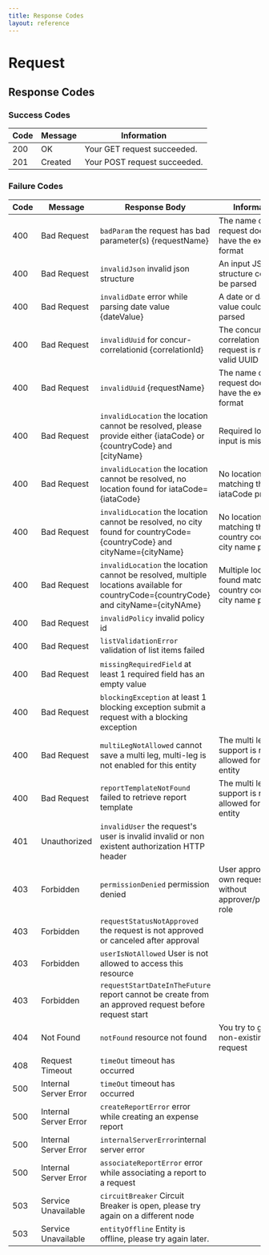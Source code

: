 ```yaml
---
title: Response Codes
layout: reference
---
```


# Request

## Response Codes

### Success Codes

|Code|Message|Information|
|---|---|---|
|200|OK|Your GET request succeeded.|
|201|Created|Your POST request succeeded.|

### Failure Codes

|Code|Message|Response Body|Information|Wrong input example|
|---|---|---|---|---|
|400|Bad Request|`badParam` the request has bad parameter(s) {requestName}|The name of the request doesn't have the expected format|POST /v4/requests -d {"requestName":"test"}|
|400|Bad Request|`invalidJson` invalid json structure|An input JSON structure couldn't be parsed|POST /v4/requests -d {name:"test"}|
|400|Bad Request|`invalidDate` error while parsing date value {dateValue}|A date or datetime value couldn't be parsed|POST /v4/requests -d {"startDate":"2017-01"}|
|400|Bad Request|`invalidUuid` for concur-correlationid {correlationId}|The concur correlation id of the request is not a valid UUID||
|400|Bad Request|`invalidUuid` {requestName}|The name of the request doesn't have the expected format|GET /v4/requests/123|
|400|Bad Request|`invalidLocation` the location cannot be resolved, please provide either {iataCode} or {countryCode} and [cityName}|Required location input is missing|POST /v4/requests -d `{"mainDestination": {"city":"Paris"}}|
|400|Bad Request|`invalidLocation` the location cannot be resolved, no location found for iataCode={iataCode}|No location found matching the iataCode provided||
|400|Bad Request|`invalidLocation` the location cannot be resolved, no city found for countryCode={countryCode} and cityName={cityName}|No location found matching the country code and city name provided||
|400|Bad Request|`invalidLocation` the location cannot be resolved, multiple locations available for countryCode={countryCode} and cityName={cityNAme}|Multiple locations found matching the country code and city name provided||
|400|Bad Request|`invalidPolicy` invalid policy id||POST /v4/requests -d {"policy": {"id":"ABC"}} where ABC is not a valid policy for the current user|
|400|Bad Request|`listValidationError` validation of list items failed||POST /v4/requests -d {"custom1":{"code":"CONCUR"}} where CONCUR is not a valid value for the field custom1
|400|Bad Request|`missingRequiredField`	at least 1 required field has an empty value||submit a request with no value on a mandatory field
|400|Bad Request|`blockingException` at least 1 blocking exception	submit a request with a blocking exception|||
|400|Bad Request|`multiLegNotAllowed` cannot save a multi leg, multi-leg is not enabled for this entity|The multi leg support is not allowed for the entity||
|400|Bad Request|`reportTemplateNotFound` failed to retrieve report template|The multi leg support is not allowed for the entity||
|401|Unauthorized|`invalidUser` the request's user is invalid	invalid or non existent authorization HTTP header|||
|403|Forbidden|`permissionDenied` permission denied|User approving his own request, or without approver/processor role||
|403|Forbidden|`requestStatusNotApproved` the request is not approved or canceled after approval|||
|403|Forbidden|`userIsNotAllowed` User is not allowed to access this resource|||
|403|Forbidden|`requestStartDateInTheFuture` report cannot be create from an approved request before request start|||
|404|Not Found|`notFound` resource not found|You try to get a non-existing request|GET /v4/requests/AAAAAAAAAAAAAAAAAAAAAAAAAAAAAAAA|
|408|Request Timeout|`timeOut` timeout has occurred|||
|500|Internal Server Error|`timeOut` timeout has occurred|||
|500|Internal Server Error|`createReportError` error while creating an expense report|||
|500|Internal Server Error|`internalServerError`internal server error|||
|500|Internal Server Error|`associateReportError` error while associating a report to a request|||
|503|Service Unavailable|`circuitBreaker` Circuit Breaker is open, please try again on a different node|||
|503|Service Unavailable|`entityOffline` Entity is offline, please try again later.|||


